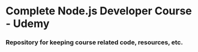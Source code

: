# Complete Node.js Developer Course - Udemy

### Repository for keeping course related code, resources, etc. 
